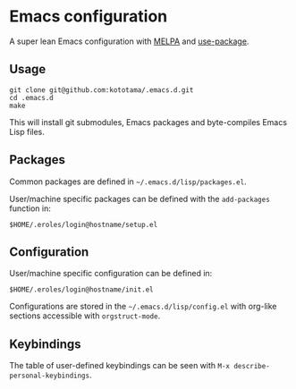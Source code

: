 # Emacs configuration

A super lean Emacs configuration with [MELPA](http://melpa.milkbox.net/) and [use-package](https://github.com/jwiegley/use-package).


## Usage

    git clone git@github.com:kototama/.emacs.d.git
    cd .emacs.d
    make

This will install git submodules, Emacs packages and byte-compiles
Emacs Lisp files.

## Packages

Common packages are defined in ```~/.emacs.d/lisp/packages.el```.

User/machine specific packages can be defined with the
```add-packages``` function in:

    $HOME/.eroles/login@hostname/setup.el

## Configuration

User/machine specific configuration can be defined in:

    $HOME/.eroles/login@hostname/init.el

Configurations are stored in the ```~/.emacs.d/lisp/config.el``` with org-like sections accessible with ```orgstruct-mode```.

## Keybindings

The table of user-defined keybindings can be seen with ```M-x
describe-personal-keybindings```.

